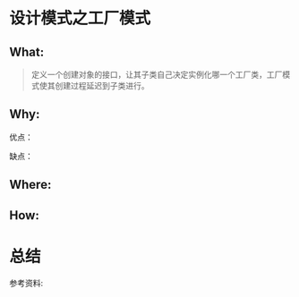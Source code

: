 # 设计模式之工厂模式

## What:

> 定义一个创建对象的接口，让其子类自己决定实例化哪一个工厂类，工厂模式使其创建过程延迟到子类进行。


## Why:
优点：


缺点：


## Where:


## How:



# 总结

参考资料:
